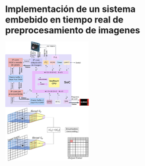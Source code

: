 # Implementación de un sistema embebido en tiempo real de preprocesamiento de imagenes


<img width="53%" src="/docs/img/SoC.png" class="center">

<img width="53%" src="/docs/img/sobel_diagram.png" class="center">
